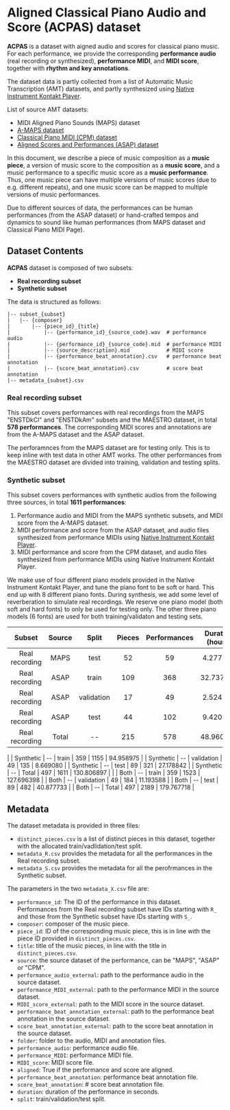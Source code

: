 # Aligned Classical Piano Audio and Score (ACPAS) dataset

**ACPAS** is a dataset with aigned audio and scores for classical piano music. For each performance, we provide the corresponding **performance audio** (real recording or synthesized), **performance MIDI**, and **MIDI score**, together with **rhythm and key annotations**.

The dataset data is partly collected from a list of Automatic Music Transcription (AMT) datasets, and partly synthesized using [Native Instrument Kontakt Player](https://www.native-instruments.com/en/products/komplete/samplers/kontakt-6-player/).

List of source AMT datasets:
- MIDI Aligned Piano Sounds (MAPS) dataset
- [A-MAPS dataset](http://c4dm.eecs.qmul.ac.uk/ycart/a-maps.html)
- [Classical Piano MIDI (CPM) dataset](http://www.piano-midi.de/)
- [Aligned Scores and Performances (ASAP) dataset](https://github.com/fosfrancesco/asap-dataset)

In this document, we describe a piece of music composition as a **music piece**, a version of music score to the composition as a **music score**, and a music performance to a specific music score as a **music performance**. Thus, one music piece can have multiple versions of music scores (due to e.g. different repeats), and one music score can be mapped to multiple versions of music performances.

Due to different sources of data, the performances can be human performances (from the ASAP dataset) or hand-crafted tempos and dynamics to sound like human performances (from MAPS dataset and Classical Piano MIDI Page).

## Dataset Contents

**ACPAS** dataset is composed of two subsets:
- **Real recording subset**
- **Synthetic subset**

The data is structured as follows:

    |-- subset_{subset}
    |   |-- {composer}
    |       |-- {piece_id}_{title}
    |           |-- {performance_id}_{source_code}.wav  # performance audio
    |           |-- {performance_id}_{source_code}.mid  # performance MIDI
    |           |-- {source_description}.mid            # MIDI score
    |           |-- {performance_beat_annotation}.csv   # performance beat annotation
    |           |-- {score_beat_annotation}.csv         # score beat annotation
    |-- metadata_{subset}.csv

### Real recording subset

This subset covers performances with real recordings from the MAPS "ENSTDkCl" and "ENSTDkAm" subsets and the MAESTRO dataset, in total **578 performances**. The corresponding MIDI scores and annotations are from the A-MAPS dataset and the ASAP dataset.

The perforamnces from the MAPS dataset are for testing only. This is to keep inline with test data in other AMT works. The other performances from the MAESTRO dataset are divided into training, validation and testing splits.

### Synthetic subset

This subset covers performances with synthetic audios from the following three sources, in total **1611 performances**: 
1. Performance audio and MIDI from the MAPS synthetic subsets, and MIDI score from the A-MAPS dataset.
2. MIDI performance and score from the ASAP dataset, and audio files synthesized from performance MIDIs using [Native Instrument Kontakt Player](https://www.native-instruments.com/en/products/komplete/samplers/kontakt-6-player/).
3. MIDI performance and score from the CPM dataset, and audio files synthesized from performance MIDIs using Native Instrument Kontakt Player.

We make use of four different piano models provided in the Native Instrument Kontakt Player, and tune the piano font to be soft or hard. This end up with 8 different piano fonts. During synthesis, we add some level of reverberation to simulate real recordings. We reserve one piano model (both soft and hard fonts) to only be used for testing only. The other three piano models (6 fonts) are used for both training/validaton and testing sets.

|     Subset     | Source |    Split   | Pieces | Performances | Duration (hours) |
|:--------------:|:------:|:----------:|:------:|:------------:|:----------------:|
| Real recording |  MAPS  |    test    |   52   |      59      |     4.277917     |
| Real recording |  ASAP  |    train   |   109  |      368     |     32.737423    |
| Real recording |  ASAP  | validation |   17   |      49      |     2.524508     |
| Real recording |  ASAP  |    test    |   44   |      102     |     9.420974     |
| Real recording |  Total |     --     |   215  |      578     |     48.960822    |
|
|    Synthetic   |   --   |    train   |   359  |     1155     |     94.958975    |
|    Synthetic   |   --   | validation |   49   |      135     |     8.669080     |
|    Synthetic   |   --   |    test    |   89   |      321     |     27.178842    |
|    Synthetic   |   --   |    Total   |   497  |     1611     |    130.806897    |
|
|      Both      |   --   |    train   |   359  |     1523     |    127.696398    |
|      Both      |   --   | validation |   49   |      184     |     11.193588    |
|      Both      |   --   |    test    |   89   |      482     |     40.877733    |
|      Both      |   --   |    Total   |   497  |     2189     |    179.767718    |

## Metadata

The dataset metadata is provided in three files:

- `distinct_pieces.csv` is a list of distinct pieces in this dataset, together with the allocated train/vadlidation/test split.
- `metadata_R.csv` provides the metadata for all the performances in the Real recording subset.
- `metadata_S.csv` provides the metadata for all the perofrmances in the Synthetic subset.

The parameters in the two `metadata_X.csv` file are:

- `performance_id`: The ID of the performance in this dataset. Performances from the Real recording subset have IDs starting with `R_` and those from the Synthetic subset have IDs starting with `S_`.
- `composer`: composer of the music piece.
- `piece_id`: ID of the corresponding music piece, this is in line with the piece ID provided in `distinct_pieces.csv`.
- `title`: title of the music pieces, in line with the title in `distinct_pieces.csv`.
- `source`: the source dataset of the performance, can be "MAPS", "ASAP" or "CPM".
- `performance_audio_external`: path to the performance audio in the source dataset.
- `performance_MIDI_external`: path to the performance MIDI in the source dataset.
- `MIDI_score_external`: path to the MIDI score in the source dataset.
- `performance_beat_annotation_external`: path to the performance beat annotation in the source dataset.
- `score_beat_annotation_external`: path to the score beat annotation in the source dataset.
- `folder`: folder to the audio, MIDI and annotation files.
- `performance_audio`: performance audio file.
- `performance_MIDI`: performance MIDI file.
- `MIDI_score`: MIDI score file.
- `aligned`: True if the performance and score are aligned.
- `performance_beat_annotation`:  performance beat annotation file.
- `score_beat_annotation`:  # score beat annotation file.
- `duration`: duration of the performance in seconds.
- `split`: train/validation/test split.

